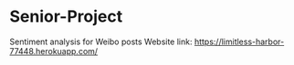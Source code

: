 # Senior-Project
Sentiment analysis for Weibo posts
Website link: https://limitless-harbor-77448.herokuapp.com/
